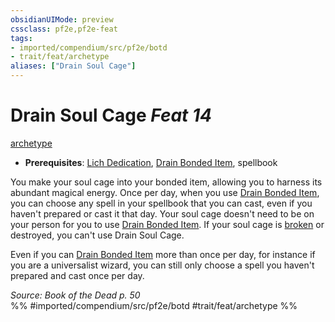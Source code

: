```yaml
---
obsidianUIMode: preview
cssclass: pf2e,pf2e-feat
tags:
- imported/compendium/src/pf2e/botd
- trait/feat/archetype
aliases: ["Drain Soul Cage"]
---
```

# Drain Soul Cage  *Feat 14*  
[archetype](archetype.md)  

- **Prerequisites**: [Lich Dedication](lich-dedication-botd.md), [Drain Bonded Item](drain-bonded-item.md), spellbook

You make your soul cage into your bonded item, allowing you to harness its abundant magical energy. Once per day, when you use [Drain Bonded Item](drain-bonded-item.md), you can choose any spell in your spellbook that you can cast, even if you haven't prepared or cast it that day. Your soul cage doesn't need to be on your person for you to use [Drain Bonded Item](drain-bonded-item.md). If your soul cage is [broken](conditions.md#Broken) or destroyed, you can't use Drain Soul Cage.

Even if you can [Drain Bonded Item](drain-bonded-item.md) more than once per day, for instance if you are a universalist wizard, you can still only choose a spell you haven't prepared and cast once per day.

*Source: Book of the Dead p. 50*  
%% #imported/compendium/src/pf2e/botd #trait/feat/archetype %%